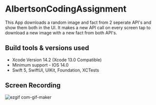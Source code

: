 # AlbertsonCodingAssignment
This App downloads a random image and fact from 2 seperate API's and show them both in the UI. It makes a new API call on every screen tap to download a new image with a new fact from both API's.


## Build tools & versions used
- Xcode Version 14.2 (Xcode 13.0 Compatible)
- Minimum support - IOS 14.0
- Swift 5, SwiftUI, UIKit, Foundation, XCTests


## Screen Recording
![ezgif com-gif-maker](https://user-images.githubusercontent.com/60441734/214651511-47f88854-f192-41da-8499-175e1b1385ee.gif)

